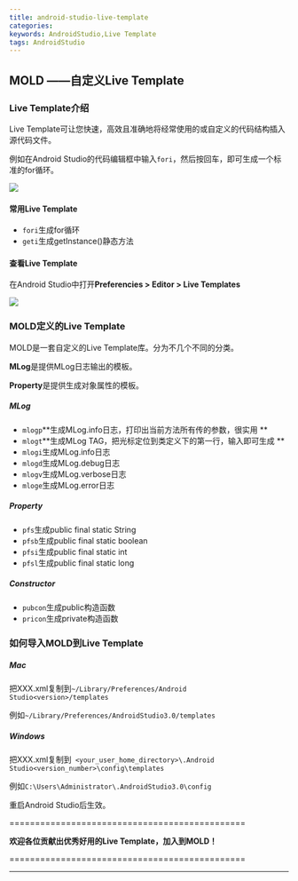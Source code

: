 ```yaml
---
title: android-studio-live-template
categories:
keywords: AndroidStudio,Live Template
tags: AndroidStudio
---
```


## MOLD ——自定义Live Template

### Live Template介绍

Live Template可让您快速，高效且准确地将经常使用的或自定义的代码结构插入源代码文件。

例如在Android Studio的代码编辑框中输入`fori`，然后按回车，即可生成一个标准的for循环。

![](http://ojicajn2x.bkt.clouddn.com/18-1-25/75584320.jpg)



#### 常用Live Template

- `fori`生成for循环
- `geti`生成getInstance()静态方法




#### 查看Live Template

在Android Studio中打开**Preferencies > Editor > Live Templates** 

![](http://ojicajn2x.bkt.clouddn.com/18-1-25/40442453.jpg)



### MOLD定义的Live Template

MOLD是一套自定义的Live Template库。分为不几个不同的分类。

**MLog**是提供MLog日志输出的模板。

**Property**是提供生成对象属性的模板。



##### MLog

- `mlogp`**生成MLog.info日志，打印出当前方法所有传的参数，很实用 **
- `mlogt`**生成MLog TAG，把光标定位到类定义下的第一行，输入即可生成 **
- `mlogi`生成MLog.info日志
- `mlogd`生成MLog.debug日志
- `mlogv`生成MLog.verbose日志
- `mloge`生成MLog.error日志


##### Property

- `pfs`生成public final static String
- `pfsb`生成public final static boolean
- `pfsi`生成public final static int
- `pfsl`生成public final static long





##### Constructor

- `pubcon`生成public构造函数
- `pricon`生成private构造函数




### 如何导入MOLD到Live Template

##### Mac

把XXX.xml复制到`~/Library/Preferences/Android Studio<version>/templates`

例如`~/Library/Preferences/AndroidStudio3.0/templates`

##### Windows

把XXX.xml复制到` <your_user_home_directory>\.Android Studio<version_number>\config\templates`

例如`C:\Users\Administrator\.AndroidStudio3.0\config`



重启Android Studio后生效。



==============================================

**欢迎各位贡献出优秀好用的Live Template，加入到MOLD！**

==============================================

----

[官方文档]: https://www.jetbrains.com/help/idea/live-templates.html